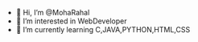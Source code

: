 - 👋 Hi, I’m @MohaRahal
- 👀 I’m interested in WebDeveloper
- 🌱 I’m currently learning C,JAVA,PYTHON,HTML,CSS


<!---
MohaRahal/MohaRahal is a ✨ special ✨ repository because its `README.md` (this file) appears on your GitHub profile.
You can click the Preview link to take a look at your changes.
--->
